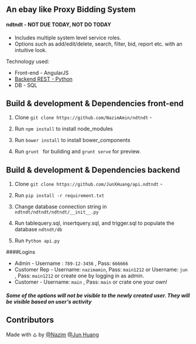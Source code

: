 ## An ebay like Proxy Bidding System 


#### ndtndt - NOT DUE TODAY, NOT DO TODAY 

  - Includes multiple system level service roles.
  - Options such as add/edit/delete, search, filter, bid, report etc. with an intuitive look.

Technology used:
 - Front-end - AngularJS
 - [Backend REST  - Python](https://github.com/NazimAmin/api.ndtndt)  
 - DB - SQL

## Build & development & Dependencies front-end

1. Clone `git clone https://github.com/NazimAmin/ndtndt` - 

2. Run `npm install` to install node_modules

3. Run `bower install` to install bower_components

4. Run `grunt ` for building and `grunt serve` for preview.

## Build & development & Dependencies backend

1. Clone `git clone https://github.com/JunXHuang/api.ndtndt` - 

2. Run `pip install -r requirement.txt`

3. Change database connection string in `ndtndt/ndtndt/ndtndt/__init__.py`

4. Run tablequery.sql, insertquery.sql, and trigger.sql to populate the database `ndtndt/db` 

5. Run `Python api.py`


####Logins 

-  Admin -  Username : `789-12-3456` , Pass: `666666`
-  Customer Rep - Username: `nazimamin`, Pass: `main1212`  or Username: `jun` , Pass: `main1212`  or create one by logging in as admin.
-  Customer - Username: `main` , Pass: `main`  or crate one your own! 

##### *Some of the options will not be visible to the newly created user. They will be visible based on user's activity*


## Contributors

Made with :hotsprings: by [@Nazim](http://github.com/nazimamin) [@Jun Huang](http://github.com/JunXHuang)





